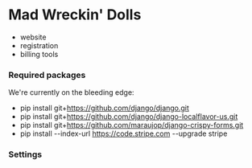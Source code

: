 # Mad Wreckin' Dolls

* website
* registration
* billing tools

### Required packages

We're currently on the bleeding edge:

* pip install git+https://github.com/django/django.git
* pip install git+https://github.com/django/django-localflavor-us.git
* pip install git+https://github.com/maraujop/django-crispy-forms.git
* pip install --index-url https://code.stripe.com --upgrade stripe


### Settings
